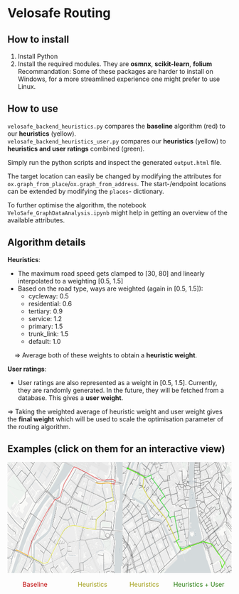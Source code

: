 # Velosafe Routing

## How to install

1. Install Python
2. Install the required modules. They are **osmnx**, **scikit-learn**, **folium**
   Recommandation: Some of these packages are harder to install on Windows, for a more streamlined experience one might prefer to use Linux.

## How to use

`velosafe_backend_heuristics.py` compares the **baseline** algorithm (red) to our **heuristics** (yellow).  
`velosafe_backend_heuristics_user.py` compares our **heuristics** (yellow) to **heuristics and user ratings** combined (green).

Simply run the python scripts and inspect the generated `output.html` file.

The target location can easily be changed by modifying the attributes for `ox.graph_from_place`/`ox.graph_from_address`.
The start-/endpoint locations can be extended by modifying the `places`- dictionary.

To further optimise the algorithm, the notebook `VeloSafe_GraphDataAnalysis.ipynb` might help in getting an overview of the available attributes.

## Algorithm details

**Heuristics**:
 - The maximum road speed gets clamped to [30, 80] and linearly interpolated to a weighting [0.5, 1.5]
 - Based on the road type, ways are weighted (again in [0.5, 1.5]):
   - cycleway: 0.5
   - residential: 0.6
   - tertiary: 0.9
   - service: 1.2
   - primary: 1.5
   - trunk_link: 1.5
   - default: 1.0

&nbsp;&nbsp;&nbsp;&nbsp;$\Longrightarrow$ Average both of these weights to obtain a **heuristic weight**.

**User ratings**:
 - User ratings are also represented as a weight in [0.5, 1.5]. Currently, they are randomly generated. In the future, they will be fetched from a database. This gives a **user weight**.

$\Longrightarrow$ Taking the weighted average of heuristic weight and user weight gives the **final weight** which will be used to scale the optimisation parameter of the routing algorithm.

## Examples (click on them for an interactive view)

<div style="display: flex; align-items: center; justify-content: space-around">
   <div>
      <a href="examples/heuristics_HB_sihlbruecke.html">
         <img src="examples/heuristics_HB_sihlbruecke.png" alt="Routing from Zurich Main Station to Sihlbrücke" height=250>
      </a>
      <div style="display: flex; flex-direction: row; justify-content: space-around">
         <p style="color: #bf0202">Baseline</p>
         <p style="color: #a19e15">Heuristics</p>
      </div>
      
   </div>
   <div>
      <a href="examples/heuristics_user_sihlbruecke_opera.html">
         <img src="examples/heuristics_user_sihlbruecke_opera.png" alt="Routing from Sihlbrücke to Opernhaus" height=250>
      </a>
      <div style="display: flex; flex-direction: row; justify-content: space-around">
         <p style="color: #a19e15">Heuristics</p>
         <p style="color: #267d0e">Heuristics + User</p>
      </div>
      
   </div>
</div>
